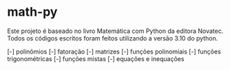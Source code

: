 # math-py

Este projeto é baseado no livro Matemática com Python da editora Novatec.
Todos os códigos escritos foram feitos utilizando a versão 3.10 do python.

[-] polinômios
[-] fatoração
[-] matrizes
[-] funções polinomiais
[-] funções trigonométricas
[-] funções mistas 
[-] equações e inequações
